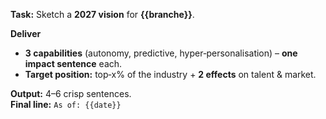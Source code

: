 <!-- File: prompts/vision_en.md -->
**Task:** Sketch a **2027 vision** for **{{branche}}**.

**Deliver**
- **3 capabilities** (autonomy, predictive, hyper‑personalisation) – **one impact sentence** each.
- **Target position:** top‑x% of the industry + **2 effects** on talent & market.

**Output:** 4–6 crisp sentences.  
**Final line:** `As of: {{date}}`
